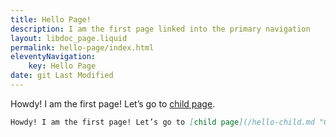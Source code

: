 ```yaml
---
title: Hello Page!
description: I am the first page linked into the primary navigation
layout: libdoc_page.liquid
permalink: hello-page/index.html
eleventyNavigation:
    key: Hello Page
date: git Last Modified
---
```

Howdy! I am the first page! Let’s go to [child page](/hello-child.md "Go to hello child").

```markdown
Howdy! I am the first page! Let’s go to [child page](/hello-child.md "Go to hello child").
```